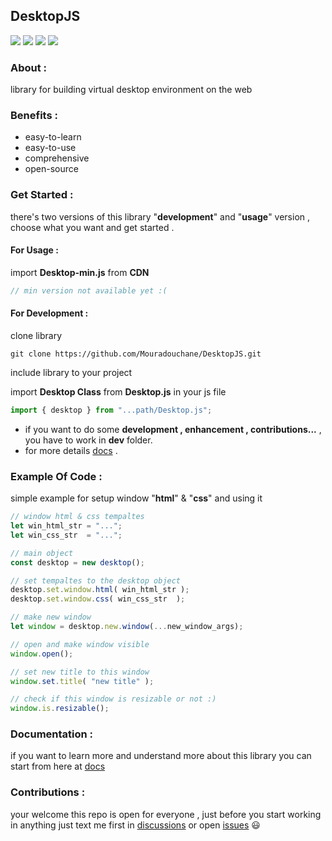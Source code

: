 ## DesktopJS 

[![](https://img.shields.io/github/issues/Mouradouchane/DesktopJS)](#)
[![](https://img.shields.io/github/license/Mouradouchane/DesktopJS)](#)
[![](https://img.shields.io/badge/status-not%20stable-orange)](#)
[![](https://img.shields.io/badge/version-1-red)](#)


### About :

library for building virtual desktop environment on the web

### Benefits :
* easy-to-learn
* easy-to-use
* comprehensive
* open-source 

### Get Started :

there's two versions of this library "__development__" and "__usage__" version , choose what you want and get started .

#### __For Usage__ :

import __Desktop-min.js__ from __CDN__
```js
// min version not available yet :(
```

#### __For Development__ :

clone library

```
git clone https://github.com/Mouradouchane/DesktopJS.git
```

include library to your project 

import __Desktop Class__ from __Desktop.js__ in your js file
```js
import { desktop } from "...path/Desktop.js";
``` 

- if you want to do some **development , enhancement , contributions...** , you have to work in __dev__ folder.
- for more details [docs](../../wiki) .


### Example Of Code :
simple example for setup window "__html__" & "__css__" and using it
```js
// window html & css tempaltes
let win_html_str = "...";
let win_css_str  = "...";

// main object
const desktop = new desktop();

// set tempaltes to the desktop object
desktop.set.window.html( win_html_str );
desktop.set.window.css( win_css_str  );

// make new window
let window = desktop.new.window(...new_window_args);

// open and make window visible
window.open();

// set new title to this window
window.set.title( "new title" );

// check if this window is resizable or not :)
window.is.resizable();

``` 

### Documentation :
if you want to learn more and understand more about this library you can start from here at [docs](../../wiki)

### Contributions :
your welcome this repo is open for everyone , just before you start working in anything just text me first in [discussions](../../discussions) or open [issues](../../issues) 😃


